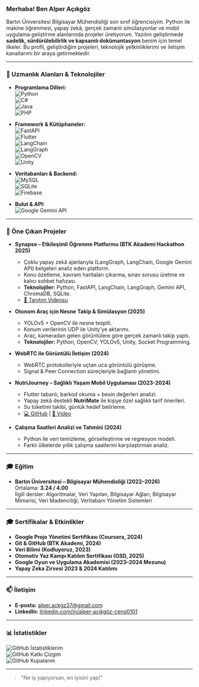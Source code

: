 ### Merhaba! Ben Alper Açıkgöz  

Bartın Üniversitesi Bilgisayar Mühendisliği son sınıf öğrencisiyim. Python ile makine öğrenmesi, yapay zekâ, gerçek zamanlı simülasyonlar ve mobil uygulama geliştirme alanlarında projeler üretiyorum. Yazılım geliştirmede **sadelik, sürdürülebilirlik ve kapsamlı dokümantasyon** benim için temel ilkeler. Bu profil, geliştirdiğim projeleri, teknolojik yetkinliklerimi ve iletişim kanallarımı bir araya getirmektedir.  

---

### 🚀 Uzmanlık Alanları & Teknolojiler  

* **Programlama Dilleri:**  
  ![Python](https://img.shields.io/badge/Python-3776AB?style=for-the-badge&logo=python&logoColor=white)  
  ![C#](https://img.shields.io/badge/C%23-239120?style=for-the-badge&logo=c-sharp&logoColor=white)  
  ![Java](https://img.shields.io/badge/Java-007396?style=for-the-badge&logo=java&logoColor=white)  
  ![PHP](https://img.shields.io/badge/PHP-777BB4?style=for-the-badge&logo=php&logoColor=white)  

* **Framework & Kütüphaneler:**  
  ![FastAPI](https://img.shields.io/badge/FastAPI-009688?style=for-the-badge&logo=fastapi&logoColor=white)  
  ![Flutter](https://img.shields.io/badge/Flutter-02569B?style=for-the-badge&logo=flutter&logoColor=white)  
  ![LangChain](https://img.shields.io/badge/LangChain-12100E?style=for-the-badge&logo=chainlink&logoColor=white)  
  ![LangGraph](https://img.shields.io/badge/LangGraph-1F1F1F?style=for-the-badge&logo=graphql&logoColor=white)  
  ![OpenCV](https://img.shields.io/badge/OpenCV-5C3EE8?style=for-the-badge&logo=opencv&logoColor=white)  
  ![Unity](https://img.shields.io/badge/Unity-000000?style=for-the-badge&logo=unity&logoColor=white)  

* **Veritabanları & Backend:**  
  ![MySQL](https://img.shields.io/badge/MySQL-4479A1?style=for-the-badge&logo=mysql&logoColor=white)  
  ![SQLite](https://img.shields.io/badge/SQLite-07405E?style=for-the-badge&logo=sqlite&logoColor=white)  
  ![Firebase](https://img.shields.io/badge/Firebase-FFCA28?style=for-the-badge&logo=firebase&logoColor=black)  

* **Bulut & API:**  
  ![Google Gemini API](https://img.shields.io/badge/Google_Gemini-1F1F1F?style=for-the-badge&logo=google-gemini&logoColor=white)  

---

### 📌 Öne Çıkan Projeler  

- **Synapse – Etkileşimli Öğrenme Platformu (BTK Akademi Hackathon 2025)**  
  * Çoklu yapay zekâ ajanlarıyla (LangGraph, LangChain, Google Gemini API) belgeleri analiz eden platform.  
  * Konu özetleme, kavram haritaları çıkarma, sınav sorusu üretme ve kalıcı sohbet hafızası.  
  * **Teknolojiler:** Python, FastAPI, LangChain, LangGraph, Gemini API, ChromaDB, SQLite.  
  * [🎥 Tanıtım Videosu](https://youtu.be/KD56_Y8iSoc)  

- **Otonom Araç için Nesne Takip & Simülasyon (2025)**  
  * YOLOv5 + OpenCV ile nesne tespiti.  
  * Konum verilerinin UDP ile Unity’ye aktarımı.  
  * Araç, kameradan gelen görüntülere göre gerçek zamanlı takip yaptı.  
  * **Teknolojiler:** Python, OpenCV, YOLOv5, Unity, Socket Programming.  

- **WebRTC ile Görüntülü İletişim (2024)**  
  * WebRTC protokolleriyle uçtan uca görüntülü görüşme.  
  * Signal & Peer Connection süreçleriyle bağlantı yönetimi.  

- **NutriJourney – Sağlıklı Yaşam Mobil Uygulaması (2023-2024)**  
  * Flutter tabanlı, barkod okuma + besin değerleri analizi.  
  * Yapay zekâ destekli **NutriMate** ile kişiye özel sağlıklı tarif önerileri.  
  * Su tüketimi takibi, günlük hedef belirleme.  
  * [💻 GitHub](https://lnkd.in/dthPdwSf) | [🎥 Video](https://lnkd.in/d555WBVS)  

- **Çalışma Saatleri Analizi ve Tahmini (2024)**  
  * Python ile veri temizleme, görselleştirme ve regresyon modeli.  
  * Farklı ülkelerde yıllık çalışma saatlerini karşılaştırmalı analiz.  

---

### 🎓 Eğitim  

- **Bartın Üniversitesi – Bilgisayar Mühendisliği (2022–2026)**  
  Ortalama: **3.24 / 4.00**  
  İlgili dersler: Algoritmalar, Veri Yapıları, Bilgisayar Ağları, Bilgisayar Mimarisi, Veri Madenciliği, Veritabanı Yönetim Sistemleri  

---

### 🎓 Sertifikalar & Etkinlikler  

* **Google Proje Yönetimi Sertifikası (Coursera, 2024)**  
* **Git & GitHub (BTK Akademi, 2024)**  
* **Veri Bilimi (Kodluyoruz, 2023)**  
* **Otomotiv Yaz Kampı Katılım Sertifikası (OSD, 2025)**  
* **Google Oyun ve Uygulama Akademisi (2023–2024 Mezunu)**  
* **Yapay Zeka Zirvesi 2023 & 2024 Katılımı**  

---

### 📫 İletişim  

* **E-posta:** alper.ackgz37@gmail.com  
* **LinkedIn:** [linkedin.com/in/alper-açıkgöz-ceng0101](https://www.linkedin.com/in/alper-açıkgöz-ceng0101)  

---

### 📊 İstatistikler  

![GitHub İstatistiklerim](https://github-readme-stats.vercel.app/api?username=alper&show_icons=true&theme=onedark&hide_border=true&locale=tr)  
![GitHub Katkı Çizgim](https://github-readme-streak-stats.herokuapp.com/?user=alper&theme=onedark&hide_border=true&locale=tr)  
![GitHub Kupalarım](https://github-profile-trophy.vercel.app/?username=alper&theme=onedark&no-frame=true&no-bg=true)  

---

> "Ne iş yapıyorsan, en iyisini yap!"  
